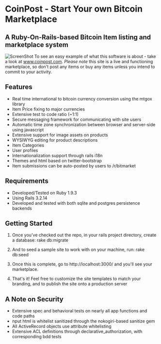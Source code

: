 CoinPost - Start Your own Bitcoin Marketplace
====================

A Ruby-On-Rails-based Bitcoin Item listing and marketplace system
---------------------

![ScreenShot](https://raw.github.com/brighton36/CoinPost/master/public/images/coinpost-home-page.png)
To see an easy example of what this software is about - take a look at www.coinpost.com. 
*Please note* this site is a live and functioning marketplace, so don't post any items or
buy any items unless you intend to commit to your activity.

Features
---------------------
* Real time international to bitcoin currency conversion using the mtgox library
* Item Price fixing to major currencies
* Extensive test to code ratio (~1:1)
* Secure messaging framework for communicating with site users
* Automatic time zone synchronization between browser and server-side using javascript
* Extensive support for image assets on products
* WYSIWYG editing for product descriptions
* Item Categories
* User profiles
* Internationalization support through rails i18n
* Themes and html based on twitter-bootstrap
* Item submissions can be auto-posted by users to /r/bitmarket

Requirements
---------------------

* Developed/Tested on Ruby 1.9.3
* Using Rails 3.2.14
* Developed and tested with both sqlite and postgres persistence backends

Getting Started
---------------------

1. Once you've checked out the repo, in your rails project directory, create a database:
  rake db:migrate

2. And to seed a sample site to work with on your machine, run:
  rake db:seed

3. Once this is complete, go to http://localhost:3000/ and you'll see your marketplace.

4. That's it! Feel free to customize the site templates to match your branding, and to publish the site onto a production server

A Note on Security
---------------------
* Extensive spec and behavioral tests on nearly all app functions and code paths
* nput html is whitelist sanitized through the nokogiri-based sanitize gem
* All ActiveRecord objects use attribute whitelisting
* Extensive ACL definitions through declarative_authorization, with corresponding bdd tests


